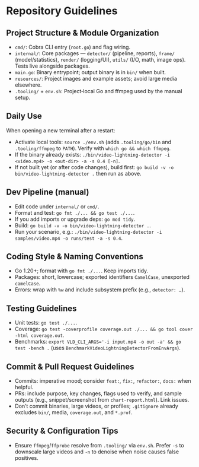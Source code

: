 # Repository Guidelines

## Project Structure & Module Organization
- `cmd/`: Cobra CLI entry (`root.go`) and flag wiring.
- `internal/`: Core packages — `detector/` (pipeline, reports), `frame/` (model/statistics), `render/` (logging/UI), `utils/` (I/O, math, image ops). Tests live alongside packages.
- `main.go`: Binary entrypoint; output binary is in `bin/` when built.
- `resources/`: Project images and example assets; avoid large media elsewhere.
- `.tooling/` + `env.sh`: Project‑local Go and ffmpeg used by the manual setup.

## Daily Use
When opening a new terminal after a restart:
- Activate local tools: `source ./env.sh` (adds `.tooling/go/bin` and `.tooling/ffmpeg` to `PATH`). Verify with `which go && which ffmpeg`.
- If the binary already exists: `./bin/video-lightning-detector -i <video.mp4> -o <out-dir> -a -s 0.4 [-n]`.
- If not built yet (or after code changes), build first: `go build -v -o bin/video-lightning-detector .` then run as above.

## Dev Pipeline (manual)
- Edit code under `internal/` or `cmd/`.
- Format and test: `go fmt ./... && go test ./...`.
- If you add imports or upgrade deps: `go mod tidy`.
- Build: `go build -v -o bin/video-lightning-detector .`.
- Run your scenario, e.g.: `./bin/video-lightning-detector -i samples/video.mp4 -o runs/test -a -s 0.4`.

## Coding Style & Naming Conventions
- Go 1.20+; format with `go fmt ./...`. Keep imports tidy.
- Packages: short, lowercase; exported identifiers `CamelCase`, unexported `camelCase`.
- Errors: wrap with `%w` and include subsystem prefix (e.g., `detector: …`).

## Testing Guidelines
- Unit tests: `go test ./...`.
- Coverage: `go test -coverprofile coverage.out ./... && go tool cover -html coverage.out`.
- Benchmarks: `export VLD_CLI_ARGS='-i input.mp4 -o out -a' && go test -bench .` (uses `BenchmarkVideoLightningDetectorFromEnvArgs`).

## Commit & Pull Request Guidelines
- Commits: imperative mood; consider `feat:`, `fix:`, `refactor:`, `docs:` when helpful.
- PRs: include purpose, key changes, flags used to verify, and sample outputs (e.g., snippet/screenshot from `chart-report.html`). Link issues.
- Don’t commit binaries, large videos, or profiles; `.gitignore` already excludes `bin/`, media, `coverage.out`, and `*.prof`.

## Security & Configuration Tips
- Ensure `ffmpeg`/`ffprobe` resolve from `.tooling/` via `env.sh`. Prefer `-s` to downscale large videos and `-n` to denoise when noise causes false positives.
